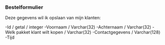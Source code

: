 ### Bestelformulier

Deze gegevens wil ik opslaan van mijn klanten:

-Id / getal / integer 
-Voornaam / Varchar(32)
-Achternaam / Varchar(32)
-Welk pakket klant wilt kopen / Varchar(32)
-Contactgegevens / Varchar(128)
-Tijd

